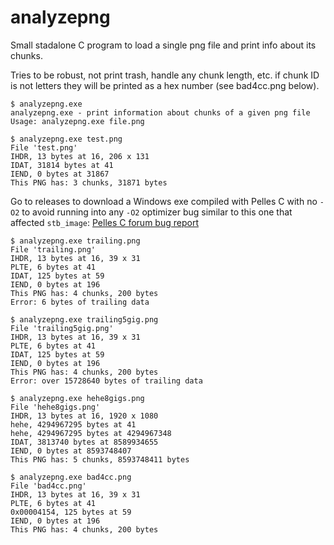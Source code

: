 # analyzepng

Small stadalone C program to load a single png file and print info about its chunks.

Tries to be robust, not print trash, handle any chunk length, etc. if chunk ID
is not letters they will be printed as a hex number (see bad4cc.png below).

```
$ analyzepng.exe
analyzepng.exe - print information about chunks of a given png file
Usage: analyzepng.exe file.png
```

```
$ analyzepng.exe test.png
File 'test.png'
IHDR, 13 bytes at 16, 206 x 131
IDAT, 31814 bytes at 41
IEND, 0 bytes at 31867
This PNG has: 3 chunks, 31871 bytes
```

Go to releases to download a Windows exe compiled with Pelles C with no `-O2`
to avoid running into any `-O2` optimizer bug similar to this one that affected
`stb_image`: [Pelles C forum bug report](https://forum.pellesc.de/index.php?topic=7837.0)

```
$ analyzepng.exe trailing.png
File 'trailing.png'
IHDR, 13 bytes at 16, 39 x 31
PLTE, 6 bytes at 41
IDAT, 125 bytes at 59
IEND, 0 bytes at 196
This PNG has: 4 chunks, 200 bytes
Error: 6 bytes of trailing data
```

```
$ analyzepng.exe trailing5gig.png
File 'trailing5gig.png'
IHDR, 13 bytes at 16, 39 x 31
PLTE, 6 bytes at 41
IDAT, 125 bytes at 59
IEND, 0 bytes at 196
This PNG has: 4 chunks, 200 bytes
Error: over 15728640 bytes of trailing data
```

```
$ analyzepng.exe hehe8gigs.png
File 'hehe8gigs.png'
IHDR, 13 bytes at 16, 1920 x 1080
hehe, 4294967295 bytes at 41
hehe, 4294967295 bytes at 4294967348
IDAT, 3813740 bytes at 8589934655
IEND, 0 bytes at 8593748407
This PNG has: 5 chunks, 8593748411 bytes
```

```
$ analyzepng.exe bad4cc.png
File 'bad4cc.png'
IHDR, 13 bytes at 16, 39 x 31
PLTE, 6 bytes at 41
0x00004154, 125 bytes at 59
IEND, 0 bytes at 196
This PNG has: 4 chunks, 200 bytes
```
